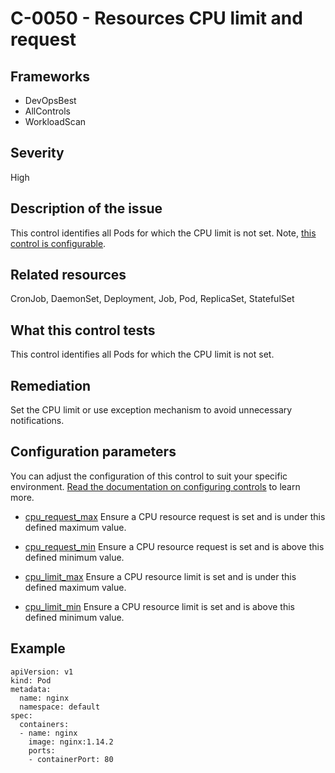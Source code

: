 # C-0050 - Resources CPU limit and request

## Frameworks
* DevOpsBest
* AllControls
* WorkloadScan
 
## Severity
High

## Description of the issue
This control identifies all Pods for which the CPU limit is not set. Note, [this control is configurable](#configuration-parameters).
 
## Related resources
CronJob, DaemonSet, Deployment, Job, Pod, ReplicaSet, StatefulSet
 
## What this control tests 
This control identifies all Pods for which the CPU limit is not set.
 
## Remediation
Set the CPU limit or use exception mechanism to avoid unnecessary notifications.
 
## Configuration parameters 
 You can adjust the configuration of this control to suit your specific environment. [Read the documentation on configuring controls](../frameworks-and-controls/configuring-controls.md) to learn more.
 
* [cpu_request_max](../frameworks-and-controls/configuring-controls.md#cpu_request_max)
Ensure a CPU resource request is set and is under this defined maximum value.
 
* [cpu_request_min](../frameworks-and-controls/configuring-controls.md#cpu_request_min)
Ensure a CPU resource request is set and is above this defined minimum value.
 
* [cpu_limit_max](../frameworks-and-controls/configuring-controls.md#cpu_limit_max)
Ensure a CPU resource limit is set and is under this defined maximum value.
 
* [cpu_limit_min](../frameworks-and-controls/configuring-controls.md#cpu_limit_min)
Ensure a CPU resource limit is set and is above this defined minimum value.
 
## Example
```
apiVersion: v1
kind: Pod
metadata:
  name: nginx
  namespace: default
spec:
  containers:
  - name: nginx
    image: nginx:1.14.2
    ports:
    - containerPort: 80
```
